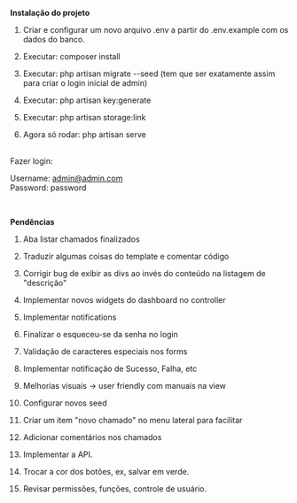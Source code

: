 **Instalação do projeto**

1. Criar e configurar um novo arquivo .env a partir do .env.example com os dados do banco.

2. Executar: composer install

3. Executar: php artisan migrate --seed 
(tem que ser exatamente assim para criar o login inicial de admin)

4. Executar: php artisan key:generate

5. Executar: php artisan storage:link 

6. Agora só rodar: php artisan serve 

<br>
Fazer login:

Username:	admin@admin.com <br>
Password:	password 

<br>

**Pendências**

1. Aba listar chamados finalizados

2. Traduzir algumas coisas do template e comentar código

3. Corrigir bug de exibir as divs ao invés do conteúdo na listagem de "descrição"

4. Implementar novos widgets do dashboard no controller

5. Implementar notifications

6. Finalizar o esqueceu-se da senha no login

7. Validação de caracteres especiais nos forms

8. Implementar notificação de Sucesso, Falha, etc

9. Melhorias visuais -> user friendly com manuais na view

10. Configurar novos seed

11. Criar um item "novo chamado" no menu lateral para facilitar

12. Adicionar comentários nos chamados

13. Implementar a API.

14. Trocar a cor dos botões, ex, salvar em verde.

15. Revisar permissões, funções, controle de usuário.
